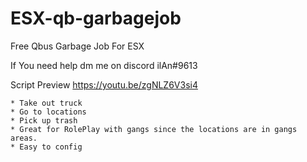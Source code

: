 # ESX-qb-garbagejob
Free Qbus Garbage Job For ESX

If You need help dm me on discord ilAn#9613

Script Preview
https://youtu.be/zgNLZ6V3si4

```ESX-Garbage Job
* Take out truck
* Go to locations
* Pick up trash
* Great for RolePlay with gangs since the locations are in gangs areas.
* Easy to config

